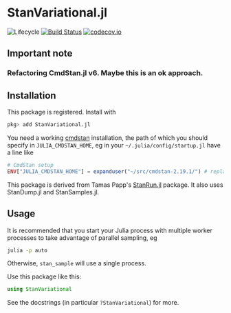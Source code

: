 # StanVariational.jl

![Lifecycle](https://img.shields.io/badge/lifecycle-experimental-orange.svg)<!--
![Lifecycle](https://img.shields.io/badge/lifecycle-maturing-blue.svg)
![Lifecycle](https://img.shields.io/badge/lifecycle-stable-green.svg)
![Lifecycle](https://img.shields.io/badge/lifecycle-retired-orange.svg)
![Lifecycle](https://img.shields.io/badge/lifecycle-archived-red.svg)
![Lifecycle](https://img.shields.io/badge/lifecycle-dormant-blue.svg) -->
[![Build Status](https://travis-ci.com/goedman/StanVariational.jl.svg?branch=master)](https://travis-ci.com/goedman/StanVariational.jl)
[![codecov.io](http://codecov.io/github/goedman/StanVariational.jl/coverage.svg?branch=master)](http://codecov.io/github/goedman/StanVariational.jl?branch=master)

## Important note

### Refactoring CmdStan.jl v6. Maybe this is an ok approach.

## Installation

This package is registered. Install with

```julia
pkg> add StanVariational.jl
```

You need a working [cmdstan](https://mc-stan.org/users/interfaces/cmdstan.html) installation, the path of which you should specify in `JULIA_CMDSTAN_HOME`, eg in your `~/.julia/config/startup.jl` have a line like
```julia
# CmdStan setup
ENV["JULIA_CMDSTAN_HOME"] = expanduser("~/src/cmdstan-2.19.1/") # replace with your path
```

This package is derived from Tamas Papp's [StanRun.jl](https://github.com/tpapp/StanRun.jl) package. It also uses StanDump.jl and StanSamples.jl. 

## Usage

It is recommended that you start your Julia process with multiple worker processes to take advantage of parallel sampling, eg

```sh
julia -p auto
```

Otherwise, `stan_sample` will use a single process.

Use this package like this:

```julia
using StanVariational
```

See the docstrings (in particular `?StanVariational`) for more.
